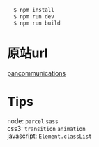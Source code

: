 ``` bash
  $ npm install
  $ npm run dev
  $ npm run build
```

# 原站url
[pancommunications](https://www.pancommunications.com)

# Tips
node: `parcel` `sass`   
css3: `transition` `animation`   
javascript: `Element.classList`
